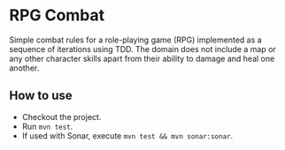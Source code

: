 # RPG Combat


Simple combat rules for a role-playing game (RPG) implemented as a sequence of iterations using TDD. The domain does not include a map or any other character skills apart from their ability to damage and heal one another.

## How to use

* Checkout the project.
* Run `mvn test`.
* If used with Sonar, execute `mvn test && mvn sonar:sonar`.
